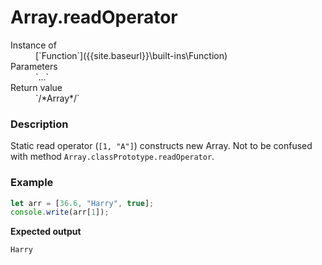 # Array.readOperator

<dl>
<dt> Instance of </dt><dd markdown="1">
 [`Function`]({{site.baseurl}}\built-ins\Function) 
</dd>
<dt> Parameters </dt><dd markdown="1">
 `...` 
</dd>
<dt> Return value </dt><dd markdown="1">
 `/*Array*/` 
</dd>
</dl>

### Description

Static read operator (`[1, "A"]`) constructs new Array.
Not to be confused with method `Array.classPrototype.readOperator`.

### Example

```js
let arr = [36.6, "Harry", true];
console.write(arr[1]);
```

**Expected output**

```
Harry
```

